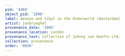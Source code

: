 ```yaml
---
pid: '4469'
object_pid: '2890'
label: Aeneas and Sibyl in the Underworld (Amsterdam)
artist: janbrueghel
provenance_date: '2005'
provenance_location: London
provenance_text: Collection of Johnny van Haeftn Ltd.
collection: provenance
order: '0030'
---
```

